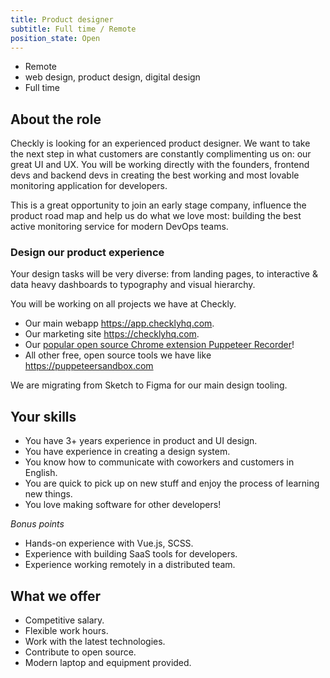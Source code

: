 ```yaml
---
title: Product designer
subtitle: Full time / Remote
position_state: Open
---
```


- Remote
- web design, product design, digital design
- Full time

## About the role

Checkly is looking for an experienced product designer. We want to take the next step in what customers are constantly
complimenting us on: our great UI and UX. You will be working directly with the founders, frontend devs and backend devs in 
creating the best working and most lovable monitoring application for developers.

This is a great opportunity to join an early stage company, influence the product road map and help us do what we love most: 
building the best active monitoring service for modern DevOps teams.

### Design our product experience

Your design tasks will be very diverse: from landing pages, to interactive & data heavy dashboards to typography and visual 
hierarchy.  

You will be working on all projects we have at Checkly.

- Our main webapp https://app.checklyhq.com.
- Our marketing site https://checklyhq.com.
- Our [popular open source Chrome extension Puppeteer Recorder](https://github.com/checkly/puppeteer-recorder)!
- All other free, open source tools we have like https://puppeteersandbox.com

We are migrating from Sketch to Figma for our main design tooling.

## Your skills

- You have 3+ years experience in product and UI design.
- You have experience in creating a design system.
- You know how to communicate with coworkers and customers in English.
- You are quick to pick up on new stuff and enjoy the process of learning new things.
- You love making software for other developers!

*Bonus points*

- Hands-on experience with Vue.js, SCSS.  
- Experience with building SaaS tools for developers.
- Experience working remotely in a distributed team.

## What we offer

- Competitive salary.
- Flexible work hours.
- Work with the latest technologies.
- Contribute to open source.
- Modern laptop and equipment provided.

